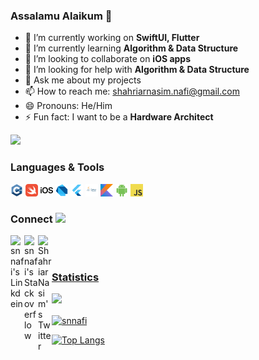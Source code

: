 ### Assalamu Alaikum 👋


<!-- **SNNafi/snnafi** is a ✨ _special_ ✨ repository because its `README.md` (this file) appears on your GitHub profile.
 -->
<!-- Here are some ideas to get you started: -->

- 🔭 I’m currently working on __SwiftUI, Flutter__
- 🌱 I’m currently learning __Algorithm & Data Structure__
- 👯 I’m looking to collaborate on __iOS apps__
- 🤔 I’m looking for help with __Algorithm & Data Structure__
- 💬 Ask me about my projects
- 📫 How to reach me: shahriarnasim.nafi@gmail.com
- 😄 Pronouns: He/Him
- ⚡ Fun fact: I want to be a __Hardware Architect__

![](https://komarev.com/ghpvc/?username=snnafi&color=138D75&style=flat+square&label=Total+views)



### Languages & Tools
<code><img height="20" src="https://raw.githubusercontent.com/github/explore/80688e429a7d4ef2fca1e82350fe8e3517d3494d/topics/cpp/cpp.png"></code>
<code><img height="20" src="https://raw.githubusercontent.com/github/explore/80688e429a7d4ef2fca1e82350fe8e3517d3494d/topics/swift/swift.png"></code>
<code><img height="20" src="https://raw.githubusercontent.com/github/explore/80688e429a7d4ef2fca1e82350fe8e3517d3494d/topics/ios/ios.png"></code>
<code><img height="20" src="https://raw.githubusercontent.com/github/explore/80688e429a7d4ef2fca1e82350fe8e3517d3494d/topics/dart/dart.png"></code>
<code><img height="20" src="https://raw.githubusercontent.com/github/explore/80688e429a7d4ef2fca1e82350fe8e3517d3494d/topics/flutter/flutter.png"></code>
<code><img height="20" src="https://raw.githubusercontent.com/github/explore/80688e429a7d4ef2fca1e82350fe8e3517d3494d/topics/java/java.png"></code>
<code><img height="20" src="https://raw.githubusercontent.com/github/explore/80688e429a7d4ef2fca1e82350fe8e3517d3494d/topics/kotlin/kotlin.png"></code>
<code><img height="20" src="https://raw.githubusercontent.com/github/explore/80688e429a7d4ef2fca1e82350fe8e3517d3494d/topics/android/android.png"></code>
<code><img height="20" src="https://raw.githubusercontent.com/github/explore/80688e429a7d4ef2fca1e82350fe8e3517d3494d/topics/javascript/javascript.png"></code>

### Connect <img src='https://raw.githubusercontent.com/ShahriarShafin/ShahriarShafin/main/Assets/handshake.gif' width="60px">
<a href="https://linkedin.com/in/snnafi">
  <img align="left" alt="snnafi's Linkdein" width="22px" src="https://cdn.jsdelivr.net/npm/simple-icons@v3/icons/linkedin.svg" />
 
 <a href="https://stackoverflow.com/users/8650263/shahriar-nasim-nafi">
  <img align="left" alt="snnafi's Stackoverflow" width="22px" src="https://cdn.jsdelivr.net/npm/simple-icons@v3/icons/stackoverflow.svg" />
  
 
  
 </a> <a href="https://twitter.com/ShahriarNasim">
  <img align="left" alt="ShahriarNasim's Twitter" width="22px" src="https://cdn.jsdelivr.net/npm/simple-icons@v3/icons/twitter.svg" />
</a> <a href="https://github.com/snnafi">

<!--  <img align="left" alt="snnafi's Github" width="22px" src="https://cdn.jsdelivr.net/npm/simple-icons@v3/icons/github.svg" />
  </a> <a href="https://github.com/freak4code">
  <img align="left" alt="snnafi's playing Github" width="22px" src="https://cdn.jsdelivr.net/npm/simple-icons@v3/icons/github.svg" />
</a> <br> -->
<br>
 <br>


 
 
<!--[![SNNafi's GitHub Activity Graph](https://activity-graph.herokuapp.com/graph?username=snnafi&theme=tokyonight)](https://git.io/praveenscience)-->

### Statistics
<!--<img src="https://github-readme-stats.vercel.app/api/top-langs/?username=snnafi&theme=dark&hide_langs_below=1" />-->
<img src="https://github-readme-stats.vercel.app/api?username=snnafi&&show_icons=true&title_color=ffffff&icon_color=a4c639&text_color=daf7dc&bg_color=151515">

<p><img align="center" src="https://github-readme-streak-stats.herokuapp.com/?user=snnafi&" alt="snnafi"/></p>

![Top Langs](https://github-readme-stats.vercel.app/api/top-langs/?username=snnafi&theme=tokyonight)

